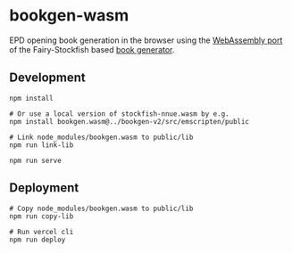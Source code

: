 # bookgen-wasm

EPD opening book generation in the browser using the [WebAssembly port](https://github.com/fairy-stockfish/fairy-stockfish.wasm/tree/bookgen) of the Fairy-Stockfish based [book generator](https://github.com/fairy-stockfish/bookgen).

## Development

```
npm install

# Or use a local version of stockfish-nnue.wasm by e.g.
npm install bookgen.wasm@../bookgen-v2/src/emscripten/public

# Link node_modules/bookgen.wasm to public/lib
npm run link-lib

npm run serve
```

## Deployment

```
# Copy node_modules/bookgen.wasm to public/lib
npm run copy-lib

# Run vercel cli
npm run deploy
```
